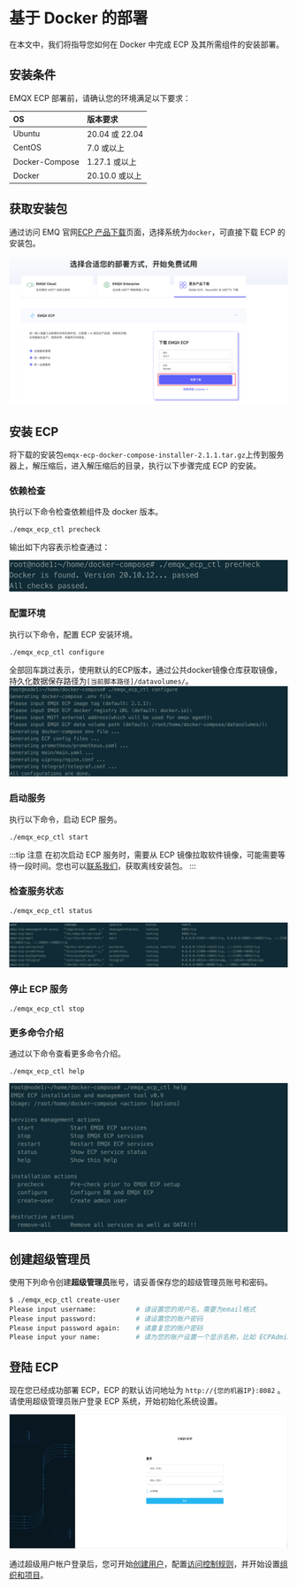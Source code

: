 # 基于 Docker 的部署

在本文中，我们将指导您如何在  Docker 中完成 ECP 及其所需组件的安装部署。

## 安装条件

EMQX ECP 部署前，请确认您的环境满足以下要求：

| OS             | 版本要求       |
| :------------- | :------------- |
| Ubuntu         | 20.04 或 22.04 |
| CentOS         | 7.0 或以上     |
| Docker-Compose | 1.27.1 或以上  |
| Docker         | 20.10.0 或以上 |

## 获取安装包

通过访问 EMQ 官网[ECP 产品下载](https://www.emqx.com/zh/try?product=emqx-ecp)页面，选择系统为`docker`，可直接下载 ECP 的安装包。

![login](./_assets/docker_install_download.png)

## 安装 ECP
将下载的安装包`emqx-ecp-docker-compose-installer-2.1.1.tar.gz`上传到服务器上，解压缩后，进入解压缩后的目录，执行以下步骤完成 ECP 的安装。

### 依赖检查
执行以下命令检查依赖组件及 docker 版本。
```shell
./emqx_ecp_ctl precheck
```
输出如下内容表示检查通过：

![precheck](./_assets/precheck.png)

### 配置环境
执行以下命令，配置 ECP 安装环境。
```shell
./emqx_ecp_ctl configure
```
全部回车跳过表示，使用默认的ECP版本，通过公共docker镜像仓库获取镜像，持久化数据保存路径为`[当前脚本路径]/datavolumes/`。
![configure](./_assets/configure.png)

### 启动服务
执行以下命令，启动 ECP 服务。
```shell
./emqx_ecp_ctl start
```
:::tip 注意
在初次启动 ECP 服务时，需要从 ECP 镜像拉取软件镜像，可能需要等待一段时间。您也可以[联系我们](https://www.emqx.com/zh/contact?product=emqx-ecp)，获取离线安装包。
:::

### 检查服务状态
```shell
./emqx_ecp_ctl status
```

![status](./_assets/status.png)

### 停止 ECP 服务
```shell
./emqx_ecp_ctl stop
```

### 更多命令介绍
通过以下命令查看更多命令介绍。
```shell
./emqx_ecp_ctl help
```

![cli_help](./_assets/cli_help.png)

## 创建超级管理员

使用下列命令创建**超级管理员**账号，请妥善保存您的超级管理员账号和密码。

```bash
$ ./emqx_ecp_ctl create-user
Please input username:          # 请设置您的用户名，需要为email格式
Please input password:          # 请设置您的账户密码
Please input password again:    # 请重复您的账户密码
Please input your name:         # 请为您的账户设置一个显示名称，比如 ECPAdmin
```

## 登陆 ECP

现在您已经成功部署 ECP，ECP 的默认访问地址为 `http://{您的机器IP}:8082` 。请使用超级管理员账户登录 ECP 系统，开始初始化系统设置。

![login](./_assets/login.png)

通过超级用户帐户登录后，您可开始[创建用户](../system_admin/user_management.md)，配置[访问控制规则](../acl/introduction.md)，并开始设置[组织和项目](../system_admin/introduction.md)。
